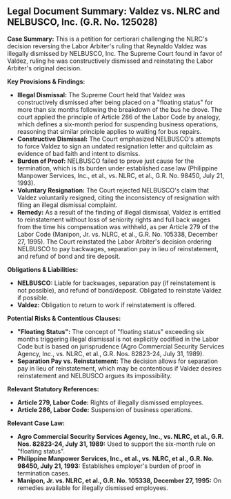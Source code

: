 ## Legal Document Summary: Valdez vs. NLRC and NELBUSCO, Inc. (G.R. No. 125028)

**Case Summary:** This is a petition for certiorari challenging the NLRC's decision reversing the Labor Arbiter's ruling that Reynaldo Valdez was illegally dismissed by NELBUSCO, Inc. The Supreme Court found in favor of Valdez, ruling he was constructively dismissed and reinstating the Labor Arbiter's original decision.

**Key Provisions & Findings:**

*   **Illegal Dismissal:** The Supreme Court held that Valdez was constructively dismissed after being placed on a "floating status" for more than six months following the breakdown of the bus he drove. The court applied the principle of Article 286 of the Labor Code by analogy, which defines a six-month period for suspending business operations, reasoning that similar principle applies to waiting for bus repairs.
*   **Constructive Dismissal:** The Court emphasized NELBUSCO's attempts to force Valdez to sign an undated resignation letter and quitclaim as evidence of bad faith and intent to dismiss.
*   **Burden of Proof:** NELBUSCO failed to prove just cause for the termination, which is its burden under established case law (Philippine Manpower Services, Inc., et al., vs. NLRC, et al., G.R. No. 98450, July 21, 1993).
*   **Voluntary Resignation:** The Court rejected NELBUSCO's claim that Valdez voluntarily resigned, citing the inconsistency of resignation with filing an illegal dismissal complaint.
*   **Remedy:** As a result of the finding of illegal dismissal, Valdez is entitled to reinstatement without loss of seniority rights and full back wages from the time his compensation was withheld, as per Article 279 of the Labor Code (Manipon, Jr. vs. NLRC, et al., G.R. No. 105338, December 27, 1995). The Court reinstated the Labor Arbiter's decision ordering NELBUSCO to pay backwages, separation pay in lieu of reinstatement, and refund of bond and tire deposit.

**Obligations & Liabilities:**

*   **NELBUSCO:** Liable for backwages, separation pay (if reinstatement is not possible), and refund of bond/deposit. Obligated to reinstate Valdez if possible.
*   **Valdez:** Obligation to return to work if reinstatement is offered.

**Potential Risks & Contentious Clauses:**

*   **"Floating Status":** The concept of "floating status" exceeding six months triggering illegal dismissal is not explicitly codified in the Labor Code but is based on jurisprudence (Agro Commercial Security Services Agency, Inc., vs. NLRC, et al., G.R. Nos. 82823-24, July 31, 1989).
*   **Separation Pay vs. Reinstatement:** The decision allows for separation pay in lieu of reinstatement, which may be contentious if Valdez desires reinstatement and NELBUSCO argues its impossibility.

**Relevant Statutory References:**

*   **Article 279, Labor Code:** Rights of illegally dismissed employees.
*   **Article 286, Labor Code:** Suspension of business operations.

**Relevant Case Law:**

*   **Agro Commercial Security Services Agency, Inc., vs. NLRC, et al., G.R. Nos. 82823-24, July 31, 1989:** Used to support the six-month rule on "floating status".
*   **Philippine Manpower Services, Inc., et al., vs. NLRC, et al., G.R. No. 98450, July 21, 1993:** Establishes employer's burden of proof in termination cases.
*   **Manipon, Jr. vs. NLRC, et al., G.R. No. 105338, December 27, 1995:** On remedies available for illegally dismissed employees.
